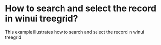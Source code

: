 # How to search and select the record in winui treegrid?
This example illustrates how to search and select the record in winui treegrid
